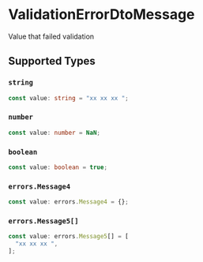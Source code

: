 # ValidationErrorDtoMessage

Value that failed validation


## Supported Types

### `string`

```typescript
const value: string = "xx xx xx ";
```

### `number`

```typescript
const value: number = NaN;
```

### `boolean`

```typescript
const value: boolean = true;
```

### `errors.Message4`

```typescript
const value: errors.Message4 = {};
```

### `errors.Message5[]`

```typescript
const value: errors.Message5[] = [
  "xx xx xx ",
];
```

